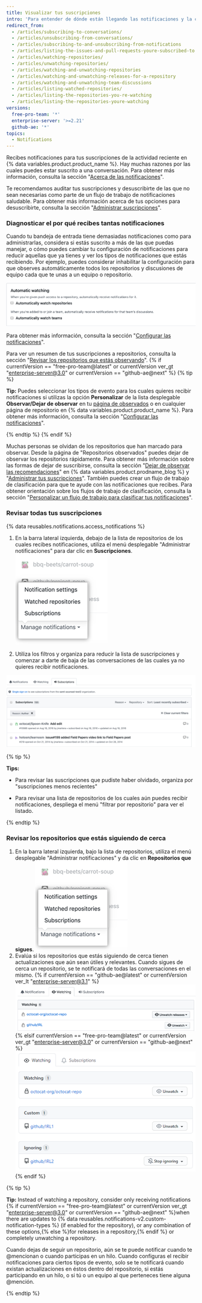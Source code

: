```yaml
---
title: Visualizar tus suscripciones
intro: 'Para entender de dónde están llegando las notificaciones y la cantidad de las mismas, te recomendamos revisarlas frecuentemente, así como los repositorios que sigues de cerca.'
redirect_from:
  - /articles/subscribing-to-conversations/
  - /articles/unsubscribing-from-conversations/
  - /articles/subscribing-to-and-unsubscribing-from-notifications
  - /articles/listing-the-issues-and-pull-requests-youre-subscribed-to
  - /articles/watching-repositories/
  - /articles/unwatching-repositories/
  - /articles/watching-and-unwatching-repositories
  - /articles/watching-and-unwatching-releases-for-a-repository
  - /articles/watching-and-unwatching-team-discussions
  - /articles/listing-watched-repositories/
  - /articles/listing-the-repositories-you-re-watching
  - /articles/listing-the-repositories-youre-watching
versions:
  free-pro-team: '*'
  enterprise-server: '>=2.21'
  github-ae: '*'
topics:
  - Notifications
---
```


Recibes notificaciones para tus suscripciones de la actividad reciente en {% data variables.product.product_name %}. Hay muchas razones por las cuales puedes estar suscrito a una conversación. Para obtener más información, consulta la sección "[Acerca de las notificaciones](/github/managing-subscriptions-and-notifications-on-github/about-notifications#notifications-and-subscriptions)".

Te recomendamos auditar tus suscripciones y desuscribirte de las que no sean necesarias como parte de un flujo de trabajo de notificaciones saludable. Para obtener más información acerca de tus opciones para desuscribirte, consulta la sección "[Administrar suscripciones](/github/managing-subscriptions-and-notifications-on-github/managing-your-subscriptions)".

### Diagnosticar el por qué recibes tantas notificaciones

Cuando tu bandeja de entrada tiene demasiadas notificaciones como para administrarlas, considera si estás suscrito a más de las que puedas manejar, o cómo puedes cambiar tu configuración de notificaciones para reducir aquellas que ya tienes y ver los tipos de notificaciones que estás recibiendo. Por ejemplo, puedes considerar inhabilitar la configuración para que observes automáticamente todos los repositorios y discusiones de equipo cada que te unas a un equipo o repositorio.

![Seguimiento automático](/assets/images/help/notifications-v2/automatic-watching-example.png)

Para obtener más información, consulta la sección "[Configurar las notificaciones](/github/managing-subscriptions-and-notifications-on-github/configuring-notifications#automatic-watching)".

Para ver un resumen de tus suscripciones a repositorios, consulta la sección "[Revisar los repositorios que estás observando](#reviewing-repositories-that-youre-watching)".
{% if currentVersion == "free-pro-team@latest" or  currentVersion ver_gt "enterprise-server@3.0" or currentVersion == "github-ae@next" %}
{% tip %}

**Tip:** Puedes seleccionar los tipos de evento para los cuales quieres recibir notificaciones si utilizas la opción **Personalizar** de la lista desplegable **Observar/Dejar de observar** en tu [página de observados](https://github.com/watching) o en cualquier página de repositorio en {% data variables.product.product_name %}. Para obtener más información, consulta la sección "[Configurar las notificaciones](/github/managing-subscriptions-and-notifications-on-github/configuring-notifications#configuring-your-watch-settings-for-an-individual-repository)".

{% endtip %}
{% endif %}

Muchas personas se olvidan de los repositorios que han marcado para observar. Desde la página de "Repositorios observados" puedes dejar de observar los repositorios rápidamente. Para obtener más información sobre las formas de dejar de suscribirse, consulta la sección "[Dejar de observar las recomendaciones](https://github.blog/changelog/2020-11-10-unwatch-recommendations/)" en {% data variables.product.prodname_blog %} y "[Administrar tus suscripciones](/github/managing-subscriptions-and-notifications-on-github/managing-your-subscriptions)". También puedes crear un flujo de trabajo de clasificación para que te ayude con las notificaciones que recibes. Para obtener orientación sobre los flujos de trabajo de clasificación, consulta la sección "[Personalizar un flujo de trabajo para clasificar tus notificaciones](/github/managing-subscriptions-and-notifications-on-github/customizing-a-workflow-for-triaging-your-notifications)".

### Revisar todas tus suscripciones

{% data reusables.notifications.access_notifications %}
1. En la barra lateral izquierda, debajo de la lista de repositorios de los cuales recibes notificaciones, utiliza el menú desplegable "Administrar notificaciones" para dar clic en **Suscripciones**. ![Opciones del menú desplegable de administrar notificaciones](/assets/images/help/notifications-v2/manage-notifications-options.png)

2. Utiliza los filtros y organiza para reducir la lista de suscripciones y comenzar a darte de baja de las conversaciones de las cuales ya no quieres recibir notificaciones.

  ![Página de suscripciones](/assets/images/help/notifications-v2/all-subscriptions.png)

{% tip %}

**Tips:**
- Para revisar las suscripciones que pudiste haber olvidado, organiza por "suscripciones menos recientes"

- Para revisar una lista de repositorios de los cuales aún puedes recibir notificaciones, despliega el menú "filtrar por repositorio" para ver el listado.

{% endtip %}

### Revisar los repositorios que estás siguiendo de cerca

1. En la barra lateral izquierda, bajo la lista de repositorios, utiliza el menú desplegable "Administrar notificaciones" y da clic en **Repositorios que sigues**. ![Opciones del menú desplegable de administrar notificaciones](/assets/images/help/notifications-v2/manage-notifications-options.png)
2. Evalúa si los repositorios que estás siguiendo de cerca tienen actualizaciones que aún sean útiles y relevantes. Cuando sigues de cerca un repositorio, se te notificará de todas las conversaciones en el mismo.
{% if currentVersion == "github-ae@latest" or currentVersion ver_lt "enterprise-server@3.1" %}
  ![Página de notificaciones que sigues](/assets/images/help/notifications-v2/watched-notifications.png)
{% elsif currentVersion == "free-pro-team@latest" or currentVersion ver_gt "enterprise-server@3.0" or currentVersion == "github-ae@next" %}
  ![Página de notificaciones que sigues](/assets/images/help/notifications-v2/watched-notifications-custom.png)
{% endif %}

  {% tip %}

  **Tip:** Instead of watching a repository, consider only receiving notifications {% if currentVersion == "free-pro-team@latest" or currentVersion ver_gt "enterprise-server@3.0" or currentVersion == "github-ae@next" %}when there are updates to {% data reusables.notifications-v2.custom-notification-types %} (if enabled for the repository), or any combination of these options,{% else %}for releases in a repository,{% endif %} or completely unwatching a repository.

  Cuando dejas de seguir un repositorio, aún se te puede notificar cuando te @mencionan o cuando participas en un hilo. Cuando configuras el recibir notificaciones para ciertos tipos de evento, solo se te notificará cuando existan actualizaciones en éstos dentro del repositorio, si estás participando en un hilo, o si tú o un equipo al que perteneces tiene alguna @mención.

  {% endtip %}
